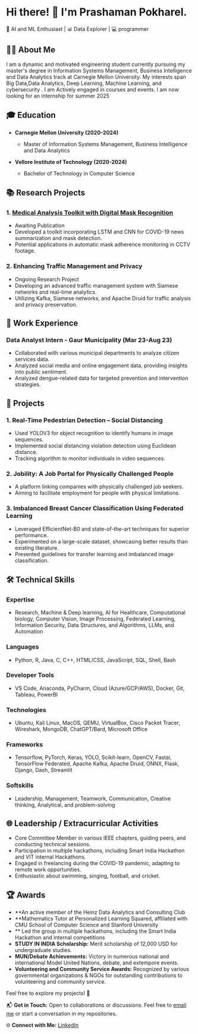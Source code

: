 # Hi there! 👋 I'm Prashaman Pokharel.

🧠 AI and ML Enthusiast | 📊 Data Explorer | 💻 programmer

## 👨‍💻 About Me

I am a dynamic and motivated engineering student currently pursuing my master's degree in Information Systems Management, Business Intelligence and Data Analytics  track at Carnegie Mellon University. My interests span Big Data,Data Analytics, Deep Learning, Machine Learning, and cybersecurity . I am Actively engaged in courses and events. I am now looking for an internship for summer 2025

## 🎓 Education

- **Carnegie Mellon University (2020-2024)**
  - Master of Information Systems Management, Business Intelligence and Data Analytics

- **Vellore Institute of Technology (2020-2024)**
  - Bachelor of Technology in Computer Science

## 📚 Research Projects

### 1. [Medical Analysis Toolkit with Digital Mask Recognition](Research-Paper-Link)
- Awaiting Publication
- Developed a toolkit incorporating LSTM and CNN for COVID-19 news summarization and mask detection.
- Potential applications in automatic mask adherence monitoring in CCTV footage.

### 2. Enhancing Traffic Management and Privacy
- Ongoing Research Project
- Developing an advanced traffic management system with Siamese networks and real-time analytics.
- Utilizing Kafka, Siamese networks, and Apache Druid for traffic analysis and privacy preservation.

## 💼 Work Experience

### Data Analyst Intern - Gaur Municipality (Mar 23-Aug 23)
- Collaborated with various municipal departments to analyze citizen services data.
- Analyzed social media and online engagement data, providing insights into public sentiment.
- Analyzed dengue-related data for targeted prevention and intervention strategies.

## 🚀 Projects

### 1. Real-Time Pedestrian Detection – Social Distancing
- Used YOLOV3 for object recognition to identify humans in image sequences.
- Implemented social distancing violation detection using Euclidean distance.
- Tracking algorithm to monitor individuals in video sequences.

### 2. Jobility: A Job Portal for Physically Challenged People
- A platform linking companies with physically challenged job seekers.
- Aiming to facilitate employment for people with physical limitations.

### 3. Imbalanced Breast Cancer Classification Using Federated Learning
- Leveraged EfficientNet-B0 and state-of-the-art techniques for superior performance.
- Experimented on a large-scale dataset, showcasing better results than existing literature.
- Presented guidelines for transfer learning and imbalanced image classification.

## 🛠️ Technical Skills

### Expertise
- Research, Machine & Deep learning, AI for Healthcare, Computational biology, Computer Vision, Image Processing, Federated Learning, Information Security, Data Structures, and Algorithms, LLMs, and Automation

### Languages
- Python, R, Java, C, C++, HTML/CSS, JavaScript, SQL, Shell, Bash

### Developer Tools
- VS Code, Anaconda, PyCharm, Cloud (Azure/GCP/AWS), Docker, Git, Tableau, PowerBI

### Technologies
- Ubuntu, Kali Linux, MacOS, QEMU, VirtualBox, Cisco Packet Tracer, Wireshark, MongoDB, ChatGPT/Bard, Microsoft Office

### Frameworks
- Tensorflow, PyTorch, Keras, YOLO, Scikit-learn, OpenCV, Fastai, TensorFlow Federated, Apache Kafka, Apache Druid, ONNX, Flask, Django, Dash, Streamlit

### Softskills
- Leadership, Management, Teamwork, Communication, Creative thinking, Analytical, and problem-solving

## 🌐 Leadership / Extracurricular Activities

- Core Committee Member in various IEEE chapters, guiding peers, and conducting technical sessions.
- Participation in multiple hackathons, including Smart India Hackathon and VIT internal Hackathons.
- Engaged in freelancing during the COVID-19 pandemic, adapting to remote work opportunities.
- Enthusiastic about swimming, singing, football, and cricket.

## 🏆 Awards

- **An active member of the Heinz Data Analytics and Consulting Club
- **Mathematics Tutor at Personalized Learning Squared, affiliated with CMU School of Computer Science and Stanford University
- **	Led the group in multiple hackathons, including the Smart India Hackathon and internal competitions 
- **STUDY IN INDIA Scholarship:** Merit scholarship of 12,000 USD for undergraduate studies.
- **MUN/Debate Achievements:** Victory in numerous national and international Model United Nations, debate, and extempore events.
- **Volunteering and Community Service Awards:** Recognized by various governmental organizations & NGOs for outstanding contributions to volunteering and community service.

Feel free to explore my projects! 🚀




📬 **Get in Touch:** Open to collaborations or discussions. Feel free to [email me](mailto:ppokhare@andrew.cmu.edu) or start a conversation in my repositories.

🌐 **Connect with Me:** [LinkedIn](https://www.linkedin.com/in/prashamanpok)





